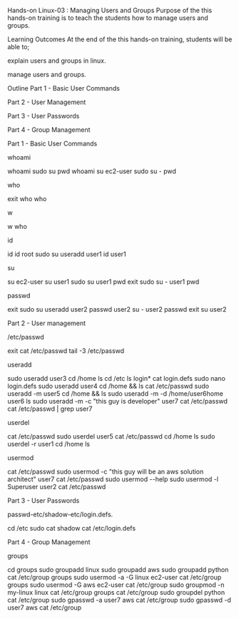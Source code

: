 Hands-on Linux-03 : Managing Users and Groups
Purpose of the this hands-on training is to teach the students how to manage users and groups.

Learning Outcomes
At the end of the this hands-on training, students will be able to;

explain users and groups in linux.

manage users and groups.

Outline
Part 1 - Basic User Commands

Part 2 - User Management

Part 3 - User Passwords

Part 4 - Group Management

Part 1 - Basic User Commands
​

whoami
​

whoami
sudo su
pwd
whoami
su ec2-user
sudo su -
pwd
​

who
​

exit
who
who
​

w
​

w
who
​

id
​

id
id root
sudo su
useradd user1
id user1
​

su
​

su ec2-user
su user1
sudo su user1
pwd
exit
sudo su - user1
pwd
​

passwd
​

exit
sudo su
useradd user2
passwd user2
su - user2
passwd
exit
su user2
​

Part 2 - User management
​

/etc/passwd
​

exit
cat /etc/passwd
tail -3 /etc/passwd
​

useradd
​

sudo useradd user3
cd /home
ls
cd /etc
ls login*
cat login.defs
sudo nano login.defs
sudo useradd user4
cd /home && ls
cat /etc/passwd
sudo useradd -m user5
cd /home && ls
sudo useradd -m -d /home/user6home user6
ls
sudo useradd -m -c "this guy is developer" user7
cat /etc/passwd
cat /etc/passwd | grep user7
​

userdel
​

cat /etc/passwd
sudo userdel user5
cat /etc/passwd
cd /home
ls
sudo userdel -r user1
cd /home
ls
​

usermod
​

cat /etc/passwd
sudo usermod -c "this guy will be an aws solution architect" user7
cat /etc/passwd
sudo usermod --help
sudo usermod -l Superuser user2
cat /etc/passwd
​

Part 3 - User Passwords
​

passwd-etc/shadow-etc/login.defs.
​

  cd /etc
  sudo cat shadow
  cat /etc/login.defs
​

Part 4 - Group Management
​

groups
​

cd
groups
sudo groupadd linux
sudo groupadd aws
sudo groupadd python
cat /etc/group
groups
sudo usermod -a -G linux ec2-user
cat /etc/group
groups
sudo usermod -G aws ec2-user
cat /etc/group
sudo groupmod -n my-linux linux
cat /etc/group
groups
cat /etc/group
sudo groupdel python
cat /etc/group
sudo gpasswd -a user7 aws
cat /etc/group
sudo gpasswd -d user7 aws
cat /etc/group